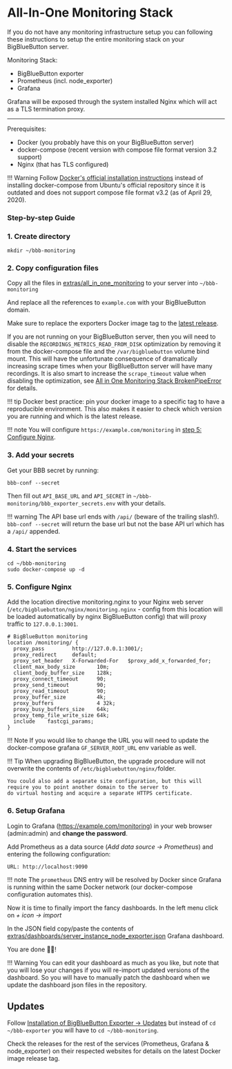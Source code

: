 # All-In-One Monitoring Stack
If you do not have any monitoring infrastructure setup you can following these instructions to setup the entire 
monitoring stack on your BigBlueButton server.

Monitoring Stack:

* BigBlueButton exporter
* Prometheus (incl. node_exporter)
* Grafana

Grafana will be exposed through the system installed Nginx which will act as a TLS termination proxy.

---
Prerequisites:

* Docker (you probably have this on your BigBlueButton server)
* docker-compose (recent version with compose file format version 3.2 support)
* Nginx (that has TLS configured)

!!! Warning
    Follow [Docker's official installation instructions](https://docs.docker.com/engine/install/ubuntu/) instead of 
    installing docker-compose from Ubuntu's official repository since it is outdated and does not support compose file 
    format v3.2 (as of April 29, 2020).
    

### Step-by-step Guide
### 1. Create directory
```shell
mkdir ~/bbb-monitoring
```

### 2. Copy configuration files
Copy all the files in [extras/all_in_one_monitoring](https://github.com/greenstatic/bigbluebutton-exporter/tree/master/extras/all_in_one_monitoring) 
to your server into `~/bbb-monitoring`

And replace all the references to `example.com` with your BigBlueButton domain.

Make sure to replace the exporters Docker image tag to the [latest release](https://github.com/greenstatic/bigbluebutton-exporter/releases).

If you are not running on your BigBlueButton server, then you will need to disable the 
`RECORDINGS_METRICS_READ_FROM_DISK` optimization by removing it from the docker-compose file
and the `/var/bigbluebutton` volume bind mount.
This will have the unfortunate consequence of dramatically increasing scrape times when your BigBlueButton
server will have many recordings.
It is also smart to increase the `scrape_timeout` value when disabling the optimization, see 
[All in One Monitoring Stack BrokenPipeError](/faq/#all-in-one-monitoring-stack-brokenpipeerror) for details.

!!! tip
    Docker best practice: pin your docker image to a specific tag to have a reproducible environment.
    This also makes it easier to check which version you are running and which is the latest release.

!!! note
    You will configure `https://example.com/monitoring` in [step 5: Configure Nginx](#5-configure-nginx).

### 3. Add your secrets 
Get your BBB secret by running:
```shell
bbb-conf --secret
```

Then fill out `API_BASE_URL` and `API_SECRET` in `~/bbb-monitoring/bbb_exporter_secrets.env` with your details.

!!! warning
    The API base url ends with `/api/` (beware of the trailing slash!). `bbb-conf --secret` will return the base url but
    not the base API url which has a `/api/` appended.

### 4. Start the services
```shell
cd ~/bbb-monitoring
sudo docker-compose up -d
```

### 5. Configure Nginx
Add the location directive monitoring.nginx to your Nginx web server (`/etc/bigbluebutton/nginx/monitoring.nginx` - config from this location will be loaded automatically by nginx BigBlueButton config) that will proxy traffic to `127.0.0.1:3001`.

```text
# BigBlueButton monitoring
location /monitoring/ {
  proxy_pass         http://127.0.0.1:3001/;
  proxy_redirect     default;
  proxy_set_header   X-Forwarded-For   $proxy_add_x_forwarded_for;
  client_max_body_size       10m;
  client_body_buffer_size    128k;
  proxy_connect_timeout      90;
  proxy_send_timeout         90;
  proxy_read_timeout         90;
  proxy_buffer_size          4k;
  proxy_buffers              4 32k;
  proxy_busy_buffers_size    64k;
  proxy_temp_file_write_size 64k;
  include    fastcgi_params;
}
```

!!! Note
    If you would like to change the URL you will need to update the docker-compose grafana `GF_SERVER_ROOT_URL` env 
    variable as well.

!!! Tip
    When upgrading BigBlueButton, the upgrade procedure will not overwrite the contents of `/etc/bigbluebutton/nginx/`folder. 
    
    You could also add a separate site configuration, but this will require you to point another domain to the server to
    do virtual hosting and acquire a separate HTTPS certificate.

### 6. Setup Grafana
Login to Grafana (https://example.com/monitoring) in your web browser (admin:admin) and **change the password**.

Add Prometheus as a data source (_Add data source -> Prometheus_) and entering the following configuration:
```text
URL: http://localhost:9090
```

!!! note
    The `prometheus` DNS entry will be resolved by Docker since Grafana is running within the same Docker network (our
    docker-compose configuration automates this).

Now it is time to finally import the fancy dashboards.
In the left menu click on _+ icon -> import_

In the JSON field copy/paste the contents of
[extras/dashboards/server_instance_node_exporter.json](https://github.com/greenstatic/bigbluebutton-exporter/tree/master/extras/dashboards/server_instance_node_exporter.json) 
Grafana dashboard.

You are done 👏👏!

!!! Warning
    You can edit your dashboard as much as you like, but note that you will lose your changes if you will re-import updated 
    versions of the dashboard. 
    So you will have to manually patch the dashboard when we update the dashboard json files in the repository.

## Updates
Follow [Installation of BigBlueButton Exporter -> Updates](./bigbluebutton_exporter.md#updates) but instead of 
`cd ~/bbb-exporter` you will have to `cd ~/bbb-monitoring`.

Check the releases for the rest of the services (Prometheus, Grafana & node_exporter) on their respected websites for 
details on the latest Docker image release tag.
